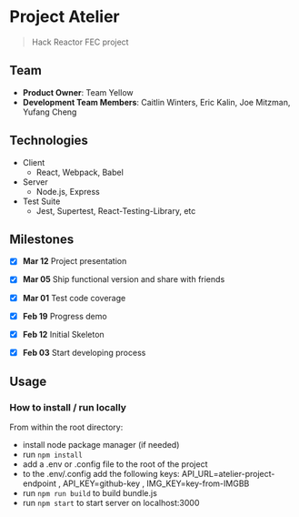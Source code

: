 # Project Atelier
  > Hack Reactor FEC project

## Team

  - __Product Owner__: Team Yellow
  - __Development Team Members__: Caitlin Winters, Eric Kalin, Joe Mitzman, Yufang Cheng

## Technologies

- Client
  - React, Webpack, Babel
- Server
  - Node.js, Express
- Test Suite
  - Jest, Supertest, React-Testing-Library, etc

## Milestones

-   [x] **Mar 12** Project presentation
-   [x] **Mar 05** Ship functional version and share with friends
-   [x] **Mar 01** Test code coverage
-   [x] **Feb 19** Progress demo
-   [x] **Feb 12** Initial Skeleton
-   [x] **Feb 03** Start developing process


## Usage

### How to install / run locally

From within the root directory:
- install node package manager (if needed)
- run `npm install`
- add a .env or .config file to the root of the project
- to the .env/.config add the following keys: API_URL=atelier-project-endpoint , API_KEY=github-key , IMG_KEY=key-from-IMGBB
- run `npm run build` to build bundle.js
- run `npm start` to start server on localhost:3000
